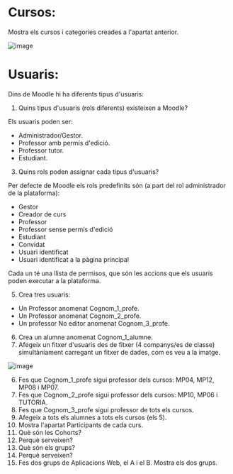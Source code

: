 # Cursos:

Mostra els cursos i categories creades a l'apartat anterior.

![image](https://user-images.githubusercontent.com/114162463/207904773-7bff57f6-571b-4c1e-8e24-8ff66fff5e69.png)

# Usuaris:

Dins de Moodle hi ha diferents tipus d'usuaris:

1. Quins tipus d'usuaris (rols diferents) existeixen a Moodle?

Els usuaris poden ser: 
- Administrador/Gestor. 
- Professor amb permís d'edició. 
- Professor tutor. 
- Estudiant.

3. Quins rols poden assignar cada tipus d'usuaris?

Per defecte de Moodle els rols predefinits són (a part del rol administrador de la plataforma):

- Gestor
- Creador de curs
- Professor
- Professor sense permís d'edició
- Estudiant
- Convidat
- Usuari identificat
- Usuari identificat a la pàgina principal

Cada un té una llista de permisos, que són les accions que els usuaris poden executar a la plataforma.

5. Crea tres usuaris:
  - Un Professor anomenat Cognom_1_profe.
  - Un Professor anomenat Cognom_2_profe.
  - Un professor No editor anomenat Cognom_3_profe.
6.  Crea un alumne anomenat Cognom_1_alumne.
7.  Afegeix un fitxer d'usuaris des de fitxer (4 companys/es de classe) simultàniament carregant un fitxer de dades, com es veu a la imatge.

![image](https://user-images.githubusercontent.com/110727546/205681118-13764074-331b-42b7-b051-38f816f8b931.png)

6. Fes que Cognom_1_profe sigui professor dels cursos: MP04, MP12, MP08 i MP07.
7. Fes que Cognom_2_profe sigui professor dels cursos: MP10, MP06 i TUTORIA.
8. Fes que Cognom_3_profe sigui professor de tots els cursos.
9. Afegeix a tots els alumnes a tots els cursos (els 5).
10. Mostra l'apartat Participants de cada curs.
11. Què són les Cohorts? 
12. Perquè serveixen?
13. Què són els grups?
14. Perquè serveixen?
15. Fes dos grups de Aplicacions Web, el A i el B. Mostra els dos grups.
